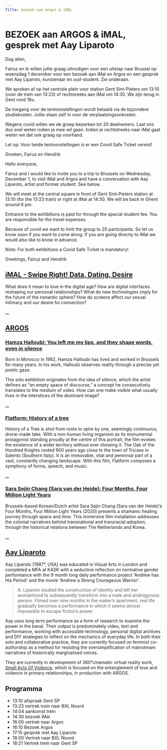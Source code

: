 ```yaml
---
Title: bezoek aan Argos & iMAL
---
```

# BEZOEK aan ARGOS & iMAL, gesprek met Aay Liparoto

Dag allen,

Fairuz en ik willen jullie graag uitnodigen voor een uitstap naar Brussel op woensdag 1 december voor een bezoek aan iMal en Argos en een gesprek met Aay Liparoto, kunstenaar en oud-student. Zie onderaan.  

We spreken af op het centrale plein voor station Gent Sint-Pieters om 13:10 (voor de trein van 13:23) of rechtsreeks aan iMal om 14:30. We zijn terug in Gent rond 18u.    

De toegang voor de tentoonstellingen wordt betaald via de bijzondere studiekosten. Jullie staan zelf in voor de verplaatsingsonkosten.

Wegens covid willen we de groep beperken tot 20 deelnemers. Laat ons dus snel weten indien je mee wil gaan. Indien je rechtstreeks naar iMal gaat weten we dat ook graag op voorhand.

Let op: Voor beide tentoonstellingen is er een Covid Safe Ticket vereist!

Groeten,
Fairuz en Hendrik


Hello everyone,

Fairuz and I would like to invite you to a trip to Brussels on Wednesday, December 1, to visit iMal and Argos and have a conversation with Aay Liparoto, artist and former student. See below.  

We will meet at the central square in front of Gent Sint-Pieters station at 13:10 (for the 13:23 train) or right at iMal at 14:30. We will be back in Ghent around 6 pm.    

Entrance to the exhibitions is paid for through the special student fee. You are responsible for the travel expenses.

Because of covid we want to limit the group to 20 participants. So let us know soon if you want to come along. If you are going directly to iMal we would also like to know in advance.

Note: For both exhibitions a Covid Safe Ticket is mandatory!

Greetings,
Fairuz and Hendrik

## [iMAL - Swipe Right! Data, Dating, Desire](https://www.imal.org/nl/events/swipe-right-data-dating-desire)
What does it mean to love in the digital age? How are digital interfaces reshaping our personal relationships? What do new technologies imply for the future of the romantic sphere? How do screens affect our sexual intimacy and our desire for connection?    

[...](https://www.imal.org/en/events/swipe-right-data-dating-desire)

## [ARGOS](https://www.argosarts.org/)
### [Hamza Halloubi: You left me my lips, and they shape words, even in silence](https://www.argosarts.org/event/hamza-halloubi-you-left-me-my-lips-and-they-shape-words-even-in-silence-1)
Born in Morocco in 1982, Hamza Halloubi has lived and worked in Brussels for many years. In his work, Halloubi observes reality through a precise yet poetic gaze.

This solo exhibition originates from the idea of silence, which the artist defines as “an empty space of discourse,” a concept he consecutively translates to the medium of video. How can one make visible what usually lives in the interstices of the dominant image?    

[...](https://www.argosarts.org/event/hamza-halloubi-you-left-me-my-lips-and-they-shape-words-even-in-silence-1)

### [Flatform: History of a tree](https://www.argosarts.org/event/flatform-history-of-a-tree)
History of a Tree is shot from roots to spire by one, seemingly continuous, drone-made take. With a non-human living organism as its monumental protagonist standing proudly at the centre of this portrait, the film evokes the existence of a wider territory without ever showing it. The Oak of the Hundred Knights rooted 900 years ago close to the town of Tricase in Salento (Southern Italy). It is an immovable, vital and perennial part of a vast, constantly changing landscape. With this film, Flatform composes a symphony of forms, speech, and music.    

[...](https://www.argosarts.org/event/flatform-history-of-a-tree)

### [Sara Sejin Chang (Sara van der Heide): Four Months, Four Million Light Years](https://www.argosarts.org/event/sara-sejin-chang-sara-van-der-heide-four-months-four-million-light-years-1)
Brussels-based Korean/Dutch artist Sara Sejin Chang (Sara van der Heide)’s Four Months, Four Million Light Years (2020) presents a shamanic healing journey through space and time. This immersive film installation addresses the colonial narratives behind transnational and transracial adoption, through the historical relations between The Netherlands and Korea.    

[...](https://www.argosarts.org/event/sara-sejin-chang-sara-van-der-heide-four-months-four-million-light-years-1)

## [Aay Liparoto](https://www.aliparoto.com/)

Aay Liparoto  [1987°, USA] was educated in Visual Arts in London and completed a MFA at KASK with a seductive reflection on normative gender performance with the 9 month long daily performance project 'Andrew has His Period' and the movie 'Andrew a Strong Courageous Warrior'.

> A. Liparoto studied the construction of identity and left her womanhood to  subsequently transform into a male and androgynous person. Filmed over nine months in the maker’s apartment, real life gradually becomes a performance in which it seems almost impossible to escape fiction’s power.

Aay uses long term performance as a form of research to examine the power in the banal. Their output is predominately video, text and performance, working with accessible technology, personal digital archives and DIY strategies to reflect on the mechanics of everyday life. In both their solo and collaborative practice, they are currently focused on feminist co–authorship as a method for resisting the oversimplification of mainstream narratives of historically marginalised voices.

They are currently in development of 360°cinematic virtual reality work, [Small Acts Of Violence](https://www.aliparoto.com/small-acts-of-violence), which is focused on the entanglement of love and violence in primary relationships, in production with ARGOS.



## Programma
* 13:10 afspraak Gent SP
* 13:23 vertrek trein naar BXL Noord
* 14:04 aankomst trein
* 14:30 bezoek iMal
* 16:00 vertrek naar Argos
* 16:10 Bezoek Argos
* 17:15 gesprek met Aay Liparoto
* 18:00 Vertrek naar BXL Noord
* 18:21 Vertrek trein naar Gent SP
